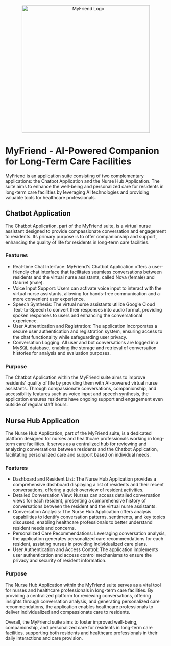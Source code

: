 <p align="center">
  <img src="https://github.com/WILLIAMSTAMP/MyFriend/raw/main/Frame%201.png" alt="MyFriend Logo" width="400">
</p>

# MyFriend - AI-Powered Companion for Long-Term Care Facilities

MyFriend is an application suite consisting of two complementary applications: the Chatbot Application and the Nurse Hub Application. The suite aims to enhance the well-being and personalized care for residents in long-term care facilities by leveraging AI technologies and providing valuable tools for healthcare professionals.

## Chatbot Application

The Chatbot Application, part of the MyFriend suite, is a virtual nurse assistant designed to provide compassionate conversation and engagement to residents. Its primary purpose is to offer companionship and support, enhancing the quality of life for residents in long-term care facilities.

### Features

- Real-time Chat Interface: MyFriend's Chatbot Application offers a user-friendly chat interface that facilitates seamless conversations between residents and the virtual nurse assistants, called Nova (female) and Gabriel (male).
- Voice Input Support: Users can activate voice input to interact with the virtual nurse assistants, allowing for hands-free communication and a more convenient user experience.
- Speech Synthesis: The virtual nurse assistants utilize Google Cloud Text-to-Speech to convert their responses into audio format, providing spoken responses to users and enhancing the conversational experience.
- User Authentication and Registration: The application incorporates a secure user authentication and registration system, ensuring access to the chat functionality while safeguarding user privacy.
- Conversation Logging: All user and bot conversations are logged in a MySQL database, enabling the storage and retrieval of conversation histories for analysis and evaluation purposes.

### Purpose

The Chatbot Application within the MyFriend suite aims to improve residents' quality of life by providing them with AI-powered virtual nurse assistants. Through compassionate conversations, companionship, and accessibility features such as voice input and speech synthesis, the application ensures residents have ongoing support and engagement even outside of regular staff hours.

## Nurse Hub Application

The Nurse Hub Application, part of the MyFriend suite, is a dedicated platform designed for nurses and healthcare professionals working in long-term care facilities. It serves as a centralized hub for reviewing and analyzing conversations between residents and the Chatbot Application, facilitating personalized care and support based on individual needs.

### Features

- Dashboard and Resident List: The Nurse Hub Application provides a comprehensive dashboard displaying a list of residents and their recent conversations, offering a quick overview of resident activities.
- Detailed Conversation View: Nurses can access detailed conversation views for each resident, presenting a comprehensive history of conversations between the resident and the virtual nurse assistants.
- Conversation Analysis: The Nurse Hub Application offers analysis capabilities to identify conversation patterns, sentiments, and key topics discussed, enabling healthcare professionals to better understand resident needs and concerns.
- Personalized Care Recommendations: Leveraging conversation analysis, the application generates personalized care recommendations for each resident, assisting nurses in providing individualized care plans.
- User Authentication and Access Control: The application implements user authentication and access control mechanisms to ensure the privacy and security of resident information.

### Purpose

The Nurse Hub Application within the MyFriend suite serves as a vital tool for nurses and healthcare professionals in long-term care facilities. By providing a centralized platform for reviewing conversations, offering insights through conversation analysis, and generating personalized care recommendations, the application enables healthcare professionals to deliver individualized and compassionate care to residents.

Overall, the MyFriend suite aims to foster improved well-being, companionship, and personalized care for residents in long-term care facilities, supporting both residents and healthcare professionals in their daily interactions and care provision.
